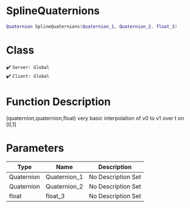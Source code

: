# SplineQuaternions
```lua
Quaternion SplineQuaternions(Quaternion_1, Quaternion_2, float_3)
```
# Class
✔️ `Server: Global`  
✔️ `Client: Global`  

# Function Description
(quaternion,quaternion,float) very basic interpolation of v0 to v1 over t on [0,1]
# Parameters
Type|Name|Description
--|--|--
Quaternion|Quaternion_1|No Description Set
Quaternion|Quaternion_2|No Description Set
float|float_3|No Description Set
